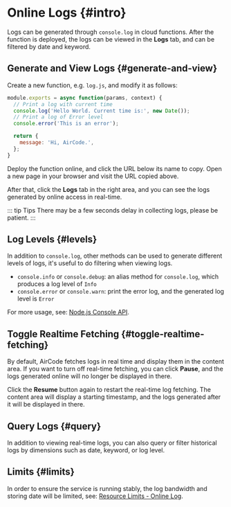 # Online Logs {#intro}

Logs can be generated through `console.log` in cloud functions. After the function is deployed, the logs can be viewed in the **Logs** tab, and can be filtered by date and keyword.

## Generate and View Logs {#generate-and-view}

Create a new function, e.g. `log.js`, and modify it as follows:

```js
module.exports = async function(params, context) {
  // Print a log with current time
  console.log('Hello World. Current time is:', new Date());
  // Print a log of Error level
  console.error('This is an error');

  return {
    message: 'Hi, AirCode.',
  };
}
```

Deploy the function online, and click the URL below its name to copy. Open a new page in your browser and visit the URL copied above.

After that, click the **Logs** tab in the right area, and you can see the logs generated by online access in real-time.

<ACImage src="/_images/1671602166235.png" mode="light" />
<ACImage src="/_images/1671602188213.png" mode="dark" />

::: tip Tips
There may be a few seconds delay in collecting logs, please be patient.
:::

## Log Levels {#levels}

In addition to `console.log`, other methods can be used to generate different levels of logs, it's useful to do filtering when viewing logs.

- `console.info` or `console.debug`: an alias method for `console.log`, which produces a log level of `Info`
- `console.error` or `console.warn`: print the error log, and the generated log level is `Error`

For more usage, see: [Node.js Console API](https://nodejs.org/api/console.html).

## Toggle Realtime Fetching {#toggle-realtime-fetching}

By default, AirCode fetches logs in real time and display them in the content area. If you want to turn off real-time fetching, you can click **Pause**, and the logs generated online will no longer be displayed in there.

<ACImage src="/_images/1671602371423.png" mode="light" />
<ACImage src="/_images/1671602394420.png" mode="dark" />

Click the **Resume** button again to restart the real-time log fetching. The content area will display a starting timestamp, and the logs generated after it will be displayed in there.

<ACImage src="/_images/1671602431348.png" mode="light" />
<ACImage src="/_images/1671602456168.png" mode="dark" />

## Query Logs {#query}

In addition to viewing real-time logs, you can also query or filter historical logs by dimensions such as date, keyword, or log level.

<ACImage src="/_images/1671602551461.png" mode="light" />
<ACImage src="/_images/1671602530168.png" mode="dark" />

## Limits {#limits}

In order to ensure the service is running stably, the log bandwidth and storing date will be limited, see: [Resource Limits - Online Log](/about/limits.html#online-log).
